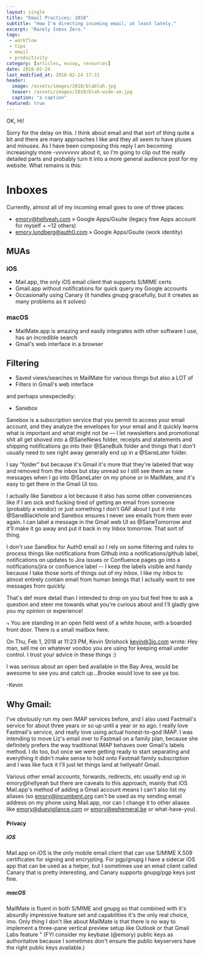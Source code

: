 ```yaml
---
layout: single
title: "Email Practices: 2018"
subtitle: "How I'm directing incoming email, at least lately."
excerpt: "Rarely Inbox Zero."
tags:
 - workflow
 - tips
 - email
 - productivity
category: [articles, essay, resources]
date: 2018-02-24
last_modified_at: 2018-02-24 17:31
header:
  image: /assets/images/2018/blablah.jpg
  teaser: /assets/images/2018/blah-wide-sm.jpg
  caption: "a caption"
featured: true
---
```


<!-- this was started because of email from kevin -->

OK, Hi! 

Sorry for the delay on this. I think about email and that sort of thing quite a bit and there are many approaches I like and they all seem to have pluses and minuses. As I have been composing this reply I am becoming increasingly more -vvvvvvvv about it, so I'm going to clip out the really detailed parts and probably turn it into a more general audience post for my website. What remains is this:

# Inboxes

Currently, almost all of my incoming email goes to one of three places:

- emory@hellyeah.com » Google Apps/Gsuite (legacy free Apps account for myself + ~12 others)
- emory.lundberg@auth0.com » Google Apps/Gsuite (work identity)

## MUAs

### iOS 

- Mail.app, the only iOS email client that supports S/MIME certs  
- Gmail.app without notifications for quick query my Google accounts
- Occasionally using Canary (it handles gnupg gracefully, but it creates as many problems as it solves)

### macOS 

- MailMate.app is amazing and easily integrates with other software I use, has an incredible search
- Gmail's web interface in a browser 

## Filtering 

- Saved views/searches in MailMate for various things but also a LOT of 
- Filters in Gmail's web interface 

and perhaps unexpectedly:

- Sanebox 

Sanebox is a subscription service that you permit to access your email account, and they analyze the envelopes for your email and it quickly learns what is important and what might not be — I let newsletters and promotional shit all get shoved into a @SaneNews folder, receipts and statements and shipping notifications go into their @SaneBulk folder and things that I don't usually need to see right away generally end up in a @SaneLater folder. 

I say "folder" but because it's Gmail it's more that they're labeled that way and removed from the inbox but stay unread so I still see them as new messages when I go into @SaneLater on my phone or in MailMate, and it's easy to get there in the Gmail UI too. 

I actually like Sanebox a lot because it also has some other conveniences like if I am sick and fucking tired of getting an email from someone (probably a vendor) or just something I don't GAF about I put it into @SaneBlackhole and Sanebox ensures I never see emails from them ever again. I can label a message in the Gmail web UI as @SaneTomorrow and it'll make it go away and put it back in my Inbox tomorrow. That sort of thing.

I don't use SaneBox for Auth0 email so I rely on some filtering and rules to process things like notifications from Github into a notifications/github label, notifications on updates to Jira issues or Confluence pages go into a notifications/jira or confluence label -- I keep the labels visible and handy because I take those sorts of things out of my inbox. I like my inbox to almost entirely contain email from human beings that I actually want to see messages from quickly.

That's def more detail than I intended to drop on you but feel free to ask a question and steer me towards what you're curious about and I'll gladly give you my opinion or experience!



⤷ 
  You are standing in an open field west of a white house, with a boarded front door.
  There is a small mailbox here.

On Thu, Feb 1, 2018 at 11:23 PM, Kevin Strishock <kevin@3io.com> wrote:
Hey man, sell me on whatever voodoo you are using for keeping email under control. I trust your advice in these things :)


I was serious about an open bed available in the Bay Area, would be awesome to see you and catch up...Brooke would love to see ya too.

-Kevin

## Why Gmail:

I've obviously run my own IMAP services before, and I also used Fastmail's service for about three years or so up until a year or so ago. I really love Fastmail's service, and really love using actual honest-to-god IMAP. I was intending to move Liz's email over to Fastmail on a family plan, because she definitely prefers the way traditional IMAP behaves over Gmail's labels method. I do too, but once we were getting ready to start separating and everything it didn't make sense to hold onto Fastmail family subscription and I was like fuck it I'll just let things land at hellyeah! Gmail.

Various other email accounts, forwards, redirects, etc usually end up in emory@hellyeah but there are caveats to this approach, mainly that iOS Mail.app's method of adding a Gmail account means I can't also list my aliases (so emory@incumbent.org can't be used as my sending email address on my phone using Mail.app, nor can I change it to other aliases like emory@duevigilance.com or emory@ephemeral.be or what-have-you).

#### Privacy
##### iOS 
Mail.app on iOS is the only mobile email client that can use S/MIME X.509 certificates for signing and encrypting. For pgp/gnupg I have a sidecar iOS app that can be used as a helper, but I sometimes use an email client called Canary that is pretty interesting, and Canary supports gnupg/pgp keys just fine. 

##### macOS 
MailMate is fluent in both S/MIME and gnupg so that combined with it's absurdly impressive feature set and capabilities it's the only real choice, imo. Only thing I don't like about MailMate is that there is no way to implement a three-pane vertical preview setup like Outlook or that Gmail Labs feature "
(FYI consider my keybase (@emory) public keys as authoritative because I sometimes don't ensure the public keyservers have the right public keys available.)